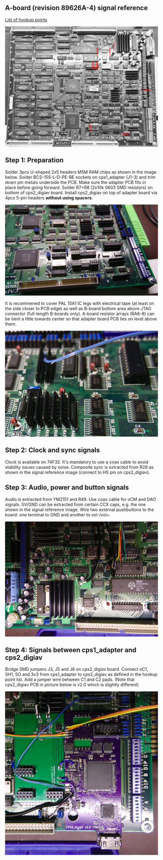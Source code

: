 A-board (revision 89626A-4) signal reference
--------------------------
[List of hookup points](./cps1_hookup_points.txt)

![](cps1_hookup_points.jpg)


Step 1: Preparation
--------------------------

Solder 3pcs U-shaped 2x5 headers M5M RAM chips as shown in the image below. Solder BCS-105-L-D-PE-BE sockets on cps1_adapter (J1-3) and trim down pin metals underside the PCB. Make sure the adapter PCB fits in place before going forward. Solder R7+R8 (2x10k 0603 SMD resistors) on bottom of cps2_digiav board. Install cps2_digiav on top of adapter board via 4pcs 5-pin headers **without using spacers**.

![](install-1.jpg)

It is recommened to cover PAL 10A1 IC legs with electrical tape (at least on the side closer to PCB edge) as well as B-board bottom area above JTAG connector (full-length B-boards only). A-board resistor arrays (RA6-8) can be bent a little towards center so that adapter board PCB lies on level above them.

![](install-2.jpg)


Step 2: Clock and sync signals
--------------------------

Clock is available on 74F32. It's mandatory to use a coax cable to avoid stability issues caused by noise. Composite sync is extracted from R28 as shown in the signal reference image (connect to HS pin on cps2_digiav).


Step 3: Audio, power and button signals
--------------------------

Audio is extracted from YM2151 and R49. Use coax cable for oCM and DAO signals. 5V/GND can be extracted from certain CCX caps, e.g. the one shown in the signal reference image. Wire two external pushbuttons to the board: one terminal to GND and another to vol-/vol+.

![](install-3.jpg)


Step 4: Signals between cps1_adapter and cps2_digiav
--------------------------

Bridge SMD jumpers J3, J5 and J6 on cps2_digiav board. Connect oC1, SH1, SO and 3v3 from cps1_adapter to cps2_digiav as defined in the hookup point list. Add a jumper wire between C1 and C2 pads. (Note that cps2_digiav PCB in picture below is v2.0 which is slightly different)

![](install-4.jpg)



